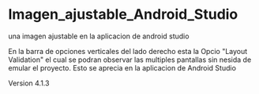 # Imagen_ajustable_Android_Studio
una imagen ajustable en la aplicacion de android studio

En la barra de  opciones verticales del lado derecho esta la Opcio  "Layout Validation" el cual se podran observar las multiples pantallas sin nesida de emular el proyecto.
Esto se aprecia en la aplicacion de Android Studio

Version 4.1.3
